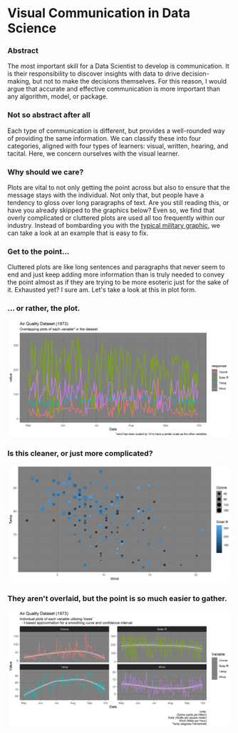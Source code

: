 # Visual Communication in Data Science
### Abstract
The most important skill for a Data Scientist to develop is communication.  It is their responsibility to discover insights with data to drive decision-making, but not to make the decisions themselves.  For this reason, I would argue that accurate and effective communication is more important than any algorithm, model, or package.

### Not so abstract after all
Each type of communication is different, but provides a well-rounded way of providing the same information.  We can classify these into four categories, aligned with four types of learners:  visual, written, hearing, and tacital.  Here, we concern ourselves with the visual learner.

### Why should we care?
Plots are vital to not only getting the point across but also to ensure that the message stays with the individual.  Not only that, but people have a tendency to gloss over long paragraphs of text.  Are you still reading this, or have you already skipped to the graphics below?  Even so, we find that overly complicated or cluttered plots are used all too frequently within our industry.  Instead of bombarding you with the [typical military graphic](https://www.nytimes.com/2010/04/27/world/27powerpoint.html), we can take a look at an example that is easy to fix.

### Get to the point...
Cluttered plots are like long sentences and paragraphs that never seem to end and just keep adding more information than is truly needed to convey the point almost as if they are trying to be more esoteric just for the sake of it.  Exhausted yet?  I sure am.  Let's take a look at this in plot form.

### ... or rather, the plot.
![Plot depicting four weather variables as a line chart. They are all overlaid and make it difficult to understand the point of the plot.](Plots/Fig11.png)

### Is this cleaner, or just more complicated?
![Plot depicting four variables as a scatter chart. Wind is depicted by the X-axis, Temperature is depicted by the Y-axis, Solar Radiation is depicted by the dot color, and Ozone is depicted by dot size.](Plots/Fig14.png)

### They aren't overlaid, but the point is so much easier to gather.
![Plot depicting four variables as a scatter chart. Wind is depicted by the X-axis, Temperature is depicted by the Y-axis, Solar Radiation is depicted by the dot color, and Ozone is depicted by dot size.](Plots/Fig12.png)

